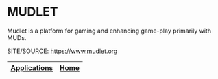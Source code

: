 # MUDLET

 Mudlet is a platform for gaming and enhancing game-play primarily with MUDs.

 SITE/SOURCE: https://www.mudlet.org

 | [Applications](https://portable-linux-apps.github.io/apps.html) | [Home](https://portable-linux-apps.github.io)
 | --- | --- |
